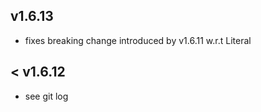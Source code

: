 ## v1.6.13

- fixes breaking change introduced by v1.6.11 w.r.t Literal

## < v1.6.12

 - see git log